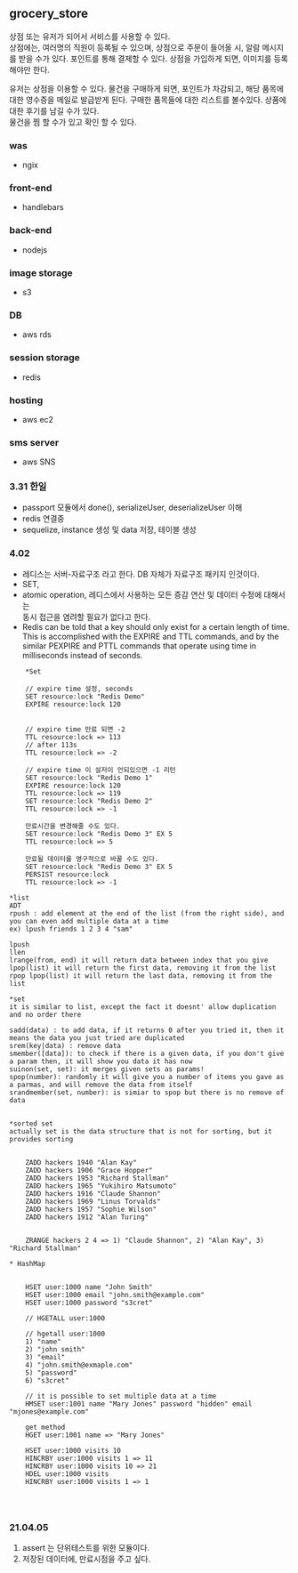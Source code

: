 ## grocery_store

상점 또는 유저가 되어서 서비스를 사용할 수 있다.  
상점에는, 여러명의 직원이 등록될 수 있으며, 상점으로 주문이 들어올 시, 알람 메시지를 받을 수가 있다.
포인트를 통해 결제할 수 있다.
상점을 가입하게 되면, 이미지를 등록해야만 한다.


유저는 상점을 이용할 수 있다. 물건을 구매하게 되면, 포인트가 차감되고, 해당 품목에 대한 영수증을
메일로 발급받게 된다. 구매한 품목들에 대한 리스트를 볼수있다. 
상품에 대한 후기를 남길 수가 있다.   
물건을 찜 할 수가 있고 확인 할 수 있다. 

### was
* ngix

### front-end
* handlebars

### back-end
* nodejs

### image storage
* s3  

### DB  
* aws rds  

### session storage
* redis

### hosting
* aws ec2

### sms server
* aws SNS
 
 
 
 
 ### 3.31 한일
 * passport 모듈에서 done(), serializeUser, deserializeUser 이해
 * redis 연결중
 * sequelize, instance 생성 및 data 저장, 테이블 생성
 
 
 ### 4.02
 * 레디스는 서버-자료구조 라고 한다. DB 자체가 자료구조 패키지 인것이다.
 * SET,
 * atomic operation, 레디스에서 사용하는 모든 증감 연산 및 데이터 수정에 대해서는  
 동시 접근을 염려할 필요가 없다고 한다.
 * Redis can be told that a key should only exist for a certain length of time. This is accomplished with the EXPIRE and TTL commands, and by the similar PEXPIRE and PTTL commands that operate using time in milliseconds instead of seconds.
 
  
  
```
    *Set

    // expire time 설정, seconds
    SET resource:lock "Redis Demo"
    EXPIRE resource:lock 120


    // expire time 만료 되면 -2
    TTL resource:lock => 113
    // after 113s
    TTL resource:lock => -2

    // expire time 이 설저이 언되있으면 -1 리턴
    SET resource:lock "Redis Demo 1"
    EXPIRE resource:lock 120
    TTL resource:lock => 119
    SET resource:lock "Redis Demo 2"
    TTL resource:lock => -1

    만료시간을 변경해줄 수도 있다.
    SET resource:lock "Redis Demo 3" EX 5
    TTL resource:lock => 5

    만료될 데이터를 영구적으로 바꿀 수도 있다.
    SET resource:lock "Redis Demo 3" EX 5
    PERSIST resource:lock
    TTL resource:lock => -1
```

```
*list
ADT
rpush : add element at the end of the list (from the right side), and you can even add multiple data at a time  
ex) lpush friends 1 2 3 4 "sam"

lpush
llen
lrange(from, end) it will return data between index that you give 
lpop(list) it will return the first data, removing it from the list  
rpop lpop(list) it will return the last data, removing it from the list

```

```
*set
it is similar to list, except the fact it doesnt' allow duplication and no order there

sadd(data) : to add data, if it returns 0 after you tried it, then it means the data you just tried are duplicated
srem(key|data) : remove data
smember([data]): to check if there is a given data, if you don't give a param then, it will show you data it has now
suinon(set, set): it merges given sets as params!
spop(number): randomly it will give you a number of items you gave as a parmas, and will remove the data from itself
srandmember(set, number): is simiar to spop but there is no remove of data   


*sorted set
actually set is the data structure that is not for sorting, but it provides sorting


    ZADD hackers 1940 "Alan Kay"
    ZADD hackers 1906 "Grace Hopper"
    ZADD hackers 1953 "Richard Stallman"
    ZADD hackers 1965 "Yukihiro Matsumoto"
    ZADD hackers 1916 "Claude Shannon"
    ZADD hackers 1969 "Linus Torvalds"
    ZADD hackers 1957 "Sophie Wilson"
    ZADD hackers 1912 "Alan Turing"


    ZRANGE hackers 2 4 => 1) "Claude Shannon", 2) "Alan Kay", 3) "Richard Stallman"

```

```
* HashMap


    HSET user:1000 name "John Smith"
    HSET user:1000 email "john.smith@example.com"
    HSET user:1000 password "s3cret"

    // HGETALL user:1000

    // hgetall user:1000
    1) "name"
    2) "john smith"
    3) "email"
    4) "john.smith@exmaple.com"
    5) "password"
    6) "s3cret" 
    
    // it is possible to set multiple data at a time
    HMSET user:1001 name "Mary Jones" password "hidden" email "mjones@example.com"

    get method
    HGET user:1001 name => "Mary Jones"

    HSET user:1000 visits 10
    HINCRBY user:1000 visits 1 => 11
    HINCRBY user:1000 visits 10 => 21
    HDEL user:1000 visits
    HINCRBY user:1000 visits 1 => 1




```

### 21.04.05
1. assert 는 단위테스트를 위한 모듈이다.
2. 저장된 데이터에, 만료시점을 주고 싶다.
